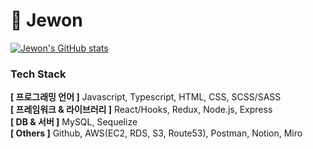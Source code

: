 <h1>💁‍ Jewon</h1>

[![Jewon's GitHub stats](https://github-readme-stats.vercel.app/api?username=JewonYeon&&theme=react&show_icons=true)](https://github.com/JewonYeon/github-readme-stats)

<h3> Tech Stack </h3>

**[ 프로그래밍 언어 ]** Javascript, Typescript, HTML, CSS, SCSS/SASS   
**[ 프레임워크 & 라이브러리 ]** React/Hooks, Redux, Node.js, Express   
**[ DB & 서버 ]** MySQL, Sequelize   
**[ Others ]** Github, AWS(EC2, RDS, S3, Route53), Postman, Notion, Miro   
<!--
**JewonYeon/JewonYeon** is a ✨ _special_ ✨ repository because its `README.md` (this file) appears on your GitHub profile.

Here are some ideas to get you started:

- 🔭 I’m currently working on ...
- 🌱 I’m currently learning ...
- 👯 I’m looking to collaborate on ...
- 🤔 I’m looking for help with ...
- 💬 Ask me about ...
- 📫 How to reach me: ...
- 😄 Pronouns: ...
- ⚡ Fun fact: ...
-->
